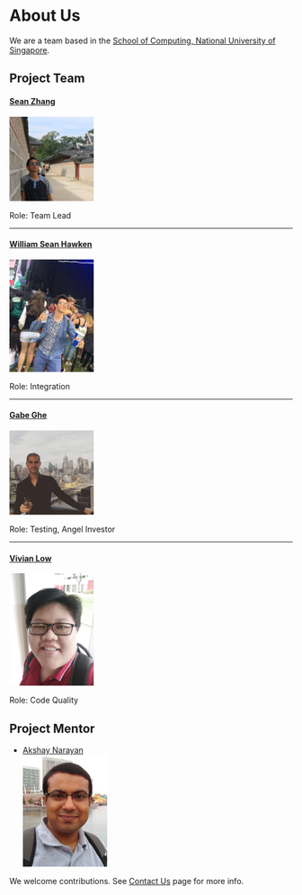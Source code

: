 # About Us

We are a team based in the [School of Computing, National University of Singapore](http://www.comp.nus.edu.sg).

## Project Team ##

#### [Sean Zhang](http://github.com/puzzledsean) ####
<img src="images/SeanZhang.jpg" width="150"><br>

Role: Team Lead

-----

#### [William Sean Hawken](http://github.com/torasian) ####
<img src="images/WilliamHawken.jpg" width="150"><br>

Role: Integration

-----

#### [Gabe Ghe](http://github.com/GabrielGhe) ####
<img src="images/GabeGhe.jpg" width="150"><br>

Role: Testing, Angel Investor

-----

#### [Vivian Low](http://github.com/sunset1215) ####
<img src="images/VivianLow.jpg" width="150"><br>

Role: Code Quality

## Project Mentor ##

* [Akshay Narayan](https://github.com/se-edu/addressbook-level4/pulls?q=is%3Apr+author%3Aokkhoy) <br>
<img src="images/AkshayNarayan.jpg" width="150"><br>


We welcome contributions. See [Contact Us](ContactUs.md) page for more info.
